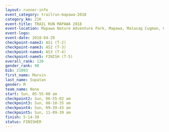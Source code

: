 ```yaml
---
layout: runner-info 
event_category: trailrun-mapawa-2018 
category_km: 21K 
event-title: TRAIL RUN MAPAWA 2018 
event-location: Mapawa Nature Adventure Park, Mapawa, Malasag Cugman, Cagayan de Oro Philippines 
event-logo: 
event-date: 2018-04-29 
checkpoint-name2: AS1 (T-2) 
checkpoint-name3: AS2 (T-3) 
checkpoint-name4: AS3 (T-4) 
checkpoint-name5: FINISH (T-5) 
overall_rank: 120
gender_rank: 98
bib: 21093
first_name: Marvin
last_name: Supatan
gender: M
team_name: None
start: Sun, 05-55-00 am
checkpoint2: Sun, 06-55-02 am
checkpoint3: Sun, 08-10-35 am
checkpoint4: Sun, 09-39-43 am
checkpoint5: Sun, 11-09-39 am
finish: 5-14-39
status: FINISHER
---
```

